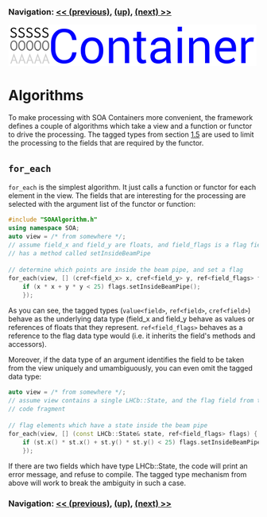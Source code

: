 ### Navigation: [<< (previous)](viewzip-2.2.md), [(up)](tutorial.md), [(next) >>](future-3.md)

![SOA Container logo](../doc/SOAContainer.svg)
# Algorithms

To make processing with SOA Containers more convenient, the framework defines a
couple of algorithms which take a view and a function or functor to drive the
processing. The tagged types from section [1.5](intro-1.5.md) are used to limit
the processing to the fields that are required by the functor.

## `for_each`

`for_each` is the simplest algorithm. It just calls a function or functor for
each element in the view. The fields that are interesting for the processing
are selected with the argument list of the functor or function:

``` c++
#include "SOAAlgorithm.h"
using namespace SOA;
auto view = /* from somewhere */;
// assume field_x and field_y are floats, and field_flags is a flag field that
// has a method called setInsideBeamPipe

// determine which points are inside the beam pipe, and set a flag
for_each(view, [] (cref<field_x> x, cref<field_y> y, ref<field_flags> flags) {
	if (x * x + y * y < 25) flags.setInsideBeamPipe();
    });
```

As you can see, the tagged types (`value<field>`, `ref<field>`, `cref<field>`)
behave as the underlying data type (field_x and field_y behave as  values or
references of floats that they represent. `ref<field_flags>` behaves as a
reference to the flag data type would (i.e. it inherits the field's methods and
accessors).

Moreover, if the data type of an argument identifies the field to be taken from
the view uniquely and umambiguously, you can even omit the tagged data type:

``` c++
auto view = /* from somewhere */;
// assume view contains a single LHCb::State, and the flag field from the last
// code fragment

// flag elements which have a state inside the beam pipe
for_each(view, [] (const LHCb::State& state, ref<field_flags> flags) {
	if (st.x() * st.x() + st.y() * st.y() < 25) flags.setInsideBeamPipe();
    });
```

If there are two fields which have type LHCb::State, the code will print an
error message, and refuse to compile. The tagged type mechanism from above will
work to break the ambiguity in such a case.

### Navigation: [<< (previous)](viewzip-2.2.md), [(up)](tutorial.md), [(next) >>](future-3.md)
